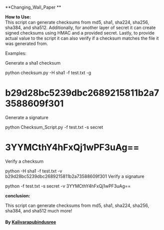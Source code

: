 **Changing_Wall_Paper **



**How to Use:**  
This script can generate checksums from md5, sha1, sha224, sha256, sha384, and sha512. Additionally, for another layer of secret it can create signed checksums using HMAC and a provided secret. Lastly, to provide actual value to the script it can also verify if a checksum matches the file it was generated from.

Examples:

Generate a sha1 checksum

python checksum.py -H sha1 -f test.txt -g
# b29d28bc5239dbc2689215811b2a73588609f301
Generate a signature

python Checksum_Script.py -f test.txt -s secret
# 3YYMCthY4hFxQj1wPF3uAg==
Verify a checksum

python -H sha1 -f test.txt -v b29d28bc5239dbc2689215811b2a73588609f301
Verify a signature

python -f test.txt -s secret -v 3YYMCthY4hFxQj1wPF3uAg==


**conclusion:** 

This script can generate checksums from md5, sha1, sha224, sha256, sha384, and sha512 much more!

#### By [Kalivarapubindusree]() 